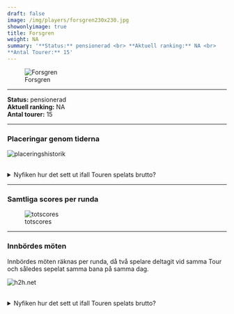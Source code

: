 ```yaml
---  
draft: false  
image: /img/players/forsgren230x230.jpg  
showonlyimage: true  
title: Forsgren  
weight: NA  
summary: '**Status:** pensionerad <br> **Aktuell ranking:** NA <br>
**Antal Tourer:** 15'  
---
```


<figure>
<img src="/img/players/forsgren230x230.jpg" alt="Forsgren" />
<figcaption aria-hidden="true">Forsgren</figcaption>
</figure>

------------------------------------------------------------------------

**Status:** pensionerad  
**Aktuell ranking:** NA  
**Antal tourer:** 15

------------------------------------------------------------------------

### Placeringar genom tiderna

![placeringshistorik](/playerstats/Forsgren.placing.net.png) <br><br>
<details> <summary>Nyfiken hur det sett ut ifall Touren spelats
brutto?</summary> <p>

![placeringshistorik](/playerstats/Forsgren.placing.gross.png) </p>
</details>

------------------------------------------------------------------------

### Samtliga scores per runda

<figure>
<img src="/playerstats/Forsgren.totscores.png" alt="totscores" />
<figcaption aria-hidden="true">totscores</figcaption>
</figure>

------------------------------------------------------------------------

### Innbördes möten

Innbördes möten räknas per runda, då två spelare deltagit vid samma Tour
och således sepelat samma bana på samma dag.

![h2h.net](/playerstats/Forsgren.h2h.net.png) <br><br> <details>
<summary>Nyfiken hur det sett ut ifall Touren spelats brutto?</summary>
<p>

![h2h.gross](/playerstats/Forsgren.h2h.gross.png) </p> </details>
